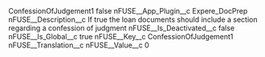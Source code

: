 <?xml version="1.0" encoding="UTF-8"?>
<CustomMetadata xmlns="http://soap.sforce.com/2006/04/metadata" xmlns:xsi="http://www.w3.org/2001/XMLSchema-instance" xmlns:xsd="http://www.w3.org/2001/XMLSchema">
    <label>ConfessionOfJudgement1</label>
    <protected>false</protected>
    <values>
        <field>nFUSE__App_Plugin__c</field>
        <value xsi:type="xsd:string">Expere_DocPrep</value>
    </values>
    <values>
        <field>nFUSE__Description__c</field>
        <value xsi:type="xsd:string">If true the loan documents should include a section regarding a confession of judgment</value>
    </values>
    <values>
        <field>nFUSE__Is_Deactivated__c</field>
        <value xsi:type="xsd:boolean">false</value>
    </values>
    <values>
        <field>nFUSE__Is_Global__c</field>
        <value xsi:type="xsd:boolean">true</value>
    </values>
    <values>
        <field>nFUSE__Key__c</field>
        <value xsi:type="xsd:string">ConfessionOfJudgement1</value>
    </values>
    <values>
        <field>nFUSE__Translation__c</field>
        <value xsi:nil="true"/>
    </values>
    <values>
        <field>nFUSE__Value__c</field>
        <value xsi:type="xsd:string">0</value>
    </values>
</CustomMetadata>
